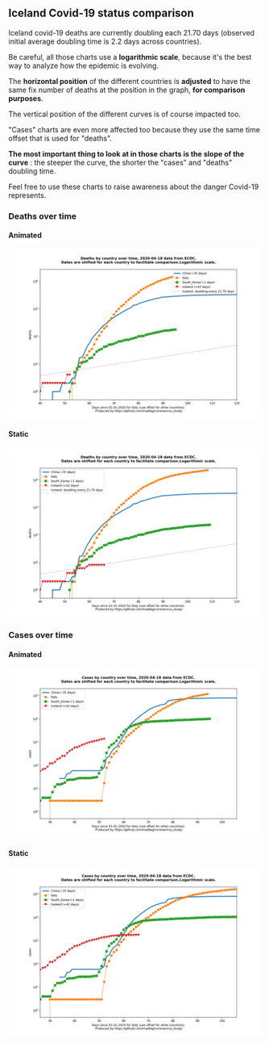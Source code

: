 ## Iceland Covid-19 status comparison 

Iceland covid-19 deaths are currently doubling each 21.70 days (observed initial average doubling time is 2.2 days across countries).



Be careful, all those charts use a **logarithmic scale**, because it's the best way to analyze how the epidemic is evolving.
 
The **horizontal position** of the different countries is **adjusted** to have the same fix number of deaths at the position in the graph, **for comparison purposes**.

The vertical position of the different curves is of course impacted too.

"Cases" charts are even more affected too because they use the same time offset that is used for "deaths".

**The most important thing to look at in those charts is the slope of the curve** : the steeper the curve, the shorter the "cases" and "deaths" doubling time.

Feel free to use these charts to raise awareness about the danger Covid-19 represents. 


 
### Deaths over time
 
#### Animated
![Iceland covid-19 deaths animated chart](https://raw.githubusercontent.com/madlag/coronavirus_study/master/notebooks/graphs/2020-04-18/countries/Iceland/2020-04-18_Iceland_deaths.gif "Iceland covid-19 deaths animated chart")   
 
#### Static
![Iceland covid-19 deaths static chart](https://raw.githubusercontent.com/madlag/coronavirus_study/master/notebooks/graphs/2020-04-18/countries/Iceland/2020-04-18_Iceland_deaths.png "Iceland covid-19 deaths static chart")   

 
### Cases over time
 
#### Animated
![Iceland covid-19 cases animated chart](https://raw.githubusercontent.com/madlag/coronavirus_study/master/notebooks/graphs/2020-04-18/countries/Iceland/2020-04-18_Iceland_cases.gif "Iceland covid-19 cases animated chart")   
 
#### Static
![Iceland covid-19 cases static chart](https://raw.githubusercontent.com/madlag/coronavirus_study/master/notebooks/graphs/2020-04-18/countries/Iceland/2020-04-18_Iceland_cases.png "Iceland covid-19 cases static chart")   

